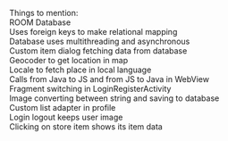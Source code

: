 Things to mention:<br/>
ROOM Database<br/>
Uses foreign keys to make relational mapping<br/>
Database uses multithreading and asynchronous<br/>
Custom item dialog fetching data from database<br/>
Geocoder to get location in map<br/>
Locale to fetch place in local language<br/>
Calls from Java to JS and from JS to Java in WebView<br/>
Fragment switching in LoginRegisterActivity<br/>
Image converting between string and saving to database<br/>
Custom list adapter in profile<br/>
Login logout keeps user image<br/>
Clicking on store item shows its item data<br/>

